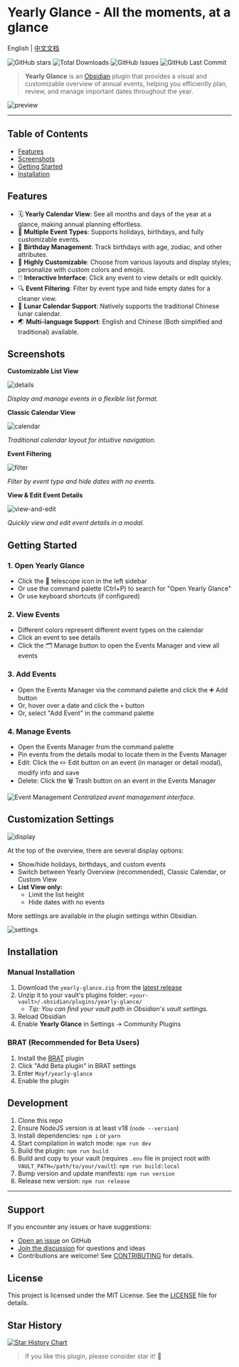 
# Yearly Glance - All the moments, at a glance

English | [中文文档](https://github.com/Moyf/yearly-glance/blob/master/README-zh.md)

![GitHub stars](https://img.shields.io/github/stars/Moyf/yearly-glance?style=flat&label=Stars) ![Total Downloads](https://img.shields.io/github/downloads/Moyf/yearly-glance/total?style=flat&label=Total%20Downloads) ![GitHub Issues](https://img.shields.io/github/issues/Moyf/yearly-glance?style=flat&label=Issues) ![GitHub Last Commit](https://img.shields.io/github/last-commit/Moyf/yearly-glance?style=flat&label=Last%20Commit)


> **Yearly Glance** is an [Obsidian](https://obsidian.md/) plugin that provides a visual and customizable overview of annual events, helping you efficiently plan, review, and manage important dates throughout the year.

![preview](./doc/glance.webp)

---

## Table of Contents
- [Features](#features)
- [Screenshots](#screenshots)
- [Getting Started](#getting-started)
- [Installation](#installation)



## Features

- 🗓️ **Yearly Calendar View**: See all months and days of the year at a glance, making annual planning effortless.
- 🎉 **Multiple Event Types**: Supports holidays, birthdays, and fully customizable events.
- 🎂 **Birthday Management**: Track birthdays with age, zodiac, and other attributes.
- 🎨 **Highly Customizable**: Choose from various layouts and display styles; personalize with custom colors and emojis.
- 🖱️ **Interactive Interface**: Click any event to view details or edit quickly.
- 🔍 **Event Filtering**: Filter by event type and hide empty dates for a cleaner view.
- 🌙 **Lunar Calendar Support**: Natively supports the traditional Chinese lunar calendar.
- 🌏 **Multi-language Support**: English and Chinese (Both simplified and traditional) available.


## Screenshots

**Customizable List View**

![details](./doc/details.png)

*Display and manage events in a flexible list format.*

**Classic Calendar View**

![calendar](./doc/calendar.png)

*Traditional calendar layout for intuitive navigation.*

**Event Filtering**

![filter](./doc/filter.png)

*Filter by event type and hide dates with no events.*

**View & Edit Event Details**

![view-and-edit](./doc/view-and-edit.png)

*Quickly view and edit event details in a modal.*

## Getting Started

### 1. Open Yearly Glance
- Click the 🔭 telescope icon in the left sidebar
- Or use the command palette (Ctrl+P) to search for "Open Yearly Glance"
- Or use keyboard shortcuts (if configured)

### 2. View Events
- Different colors represent different event types on the calendar
- Click an event to see details
- Click the 🗂️ Manage button to open the Events Manager and view all events

### 3. Add Events
- Open the Events Manager via the command palette and click the ➕ Add button
- Or, hover over a date and click the `+` button
- Or, select "Add Event" in the command palette

### 4. Manage Events

- Open the Events Manager from the command palette
- Pin events from the details modal to locate them in the Events Manager
- Edit: Click the ✏️ Edit button on an event (in manager or detail modal), modify info and save
- Delete: Click the 🗑️ Trash button on an event in the Events Manager

![Event Management](./doc/manager.png)
*Centralized event management interface.*

## Customization Settings

![display](./doc/display-options.png)

At the top of the overview, there are several display options:

- Show/hide holidays, birthdays, and custom events
- Switch between Yearly Overview (recommended), Classic Calendar, or Custom View
- **List View only:**
  - Limit the list height
  - Hide dates with no events

More settings are available in the plugin settings within Obsidian.

![settings](./doc/settings.png)

## Installation

### Manual Installation
1. Download the `yearly-glance.zip` from the [latest release](https://github.com/Moyf/yearly-glance/releases/latest)
2. Unzip it to your vault's plugins folder: `<your-vault>/.obsidian/plugins/yearly-glance/`
   - *Tip: You can find your vault path in Obsidian's vault settings.*
3. Reload Obsidian
4. Enable **Yearly Glance** in Settings → Community Plugins

### BRAT (Recommended for Beta Users)
1. Install the [BRAT](https://github.com/TfTHacker/obsidian42-brat) plugin
2. Click "Add Beta plugin" in BRAT settings
3. Enter `Moyf/yearly-glance`
4. Enable the plugin

## Development

1. Clone this repo
2. Ensure NodeJS version is at least v18 (`node --version`)
3. Install dependencies: `npm i` or `yarn`
4. Start compilation in watch mode: `npm run dev`
5. Build the plugin: `npm run build`
6. Build and copy to your vault (requires `.env` file in project root with `VAULT_PATH=/path/to/your/vault`): `npm run build:local`
7. Bump version and update manifests: `npm run version`
8. Release new version: `npm run release`

---

## Support

If you encounter any issues or have suggestions:
- [Open an issue](https://github.com/Moyf/yearly-glance/issues) on GitHub
- [Join the discussion](https://github.com/Moyf/yearly-glance/discussions) for questions and ideas
- Contributions are welcome! See [CONTRIBUTING](./CONTRIBUTING.md) for details.

## License

This project is licensed under the MIT License. See the [LICENSE](LICENSE) file for details.

## Star History

[![Star History Chart](https://api.star-history.com/svg?repos=Moyf/yearly-glance&type=Timeline)](https://www.star-history.com/#Moyf/yearly-glance&Timeline)

> If you like this plugin, please consider star it! 🌟

